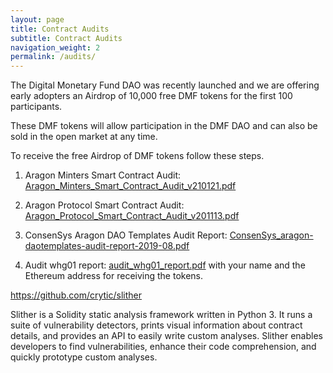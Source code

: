 ```yaml
---
layout: page
title: Contract Audits
subtitle: Contract Audits
navigation_weight: 2
permalink: /audits/
---
```

                 
The Digital Monetary Fund DAO was recently launched and we are offering early adopters an Airdrop of 10,000 free DMF tokens for the first 100 participants.

These DMF tokens will allow participation in the DMF DAO and can also be sold in the open market at any time.

To receive the free Airdrop of DMF tokens follow these steps.

1) Aragon Minters Smart Contract Audit: <a href="https://www.digitalmonetary.fund/assets/audits/Aragon_Minters_Smart_Contract_Audit_v210121.pdf" target="_blank">Aragon_Minters_Smart_Contract_Audit_v210121.pdf</a>

2) Aragon Protocol Smart Contract Audit: <a href="https://www.digitalmonetary.fund/assets/audits/Aragon_Protocol_Smart_Contract_Audit_v201113.pdf" target="_blank">Aragon_Protocol_Smart_Contract_Audit_v201113.pdf</a>

3) ConsenSys Aragon DAO Templates Audit Report: <a href="https://www.digitalmonetary.fund/assets/audits/ConsenSys_aragon-daotemplates-audit-report-2019-08.pdf" target="_blank">ConsenSys_aragon-daotemplates-audit-report-2019-08.pdf</a>

4) Audit whg01 report: <a href="https://www.digitalmonetary.fund/assets/audits/audit_whg01_report.pdf">audit_whg01_report.pdf</a> with your name and the Ethereum address for receiving the tokens.


https://github.com/crytic/slither

Slither is a Solidity static analysis framework written in Python 3. It runs a suite of vulnerability detectors, prints visual information about contract details, and provides an API to easily write custom analyses. Slither enables developers to find vulnerabilities, enhance their code comprehension, and quickly prototype custom analyses.

